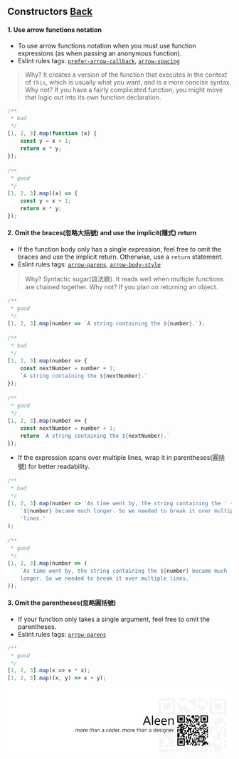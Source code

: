 ## Constructors [**Back**](./../README.md)

#### 1. Use arrow functions notation

- To use arrow functions notation when you must use function expressions (as when passing an anonymous function).
- Eslint rules tags: [`prefer-arrow-callback`](http://eslint.org/docs/rules/prefer-arrow-callback.html), [`arrow-spacing`](http://eslint.org/docs/rules/arrow-spacing.html)

> Why? It creates a version of the function that executes in the context of `this`, which is usually what you want, and is a more concise syntax.
> Why not? If you have a fairly complicated function, you might move that logic out into its own function declaration.

```js
/**
 * bad
 */
[1, 2, 3].map(function (x) {
    const y = x + 1;
    return x * y;
});

/**
 * good
 */
[1, 2, 3].map((x) => {
    const y = x + 1;
    return x * y;
});
```

#### 2. Omit the braces(忽略大括號) and use the implicit(隱式) return

- If the function body only has a single expression, feel free to omit the braces and use the implicit return. Otherwise, use a `return` statement.
- Eslint rules tags: [`arrow-parens`](http://eslint.org/docs/rules/arrow-parens.html), [`arrow-body-style`](http://eslint.org/docs/rules/arrow-body-style.html)

> Why? Syntactic sugar(語法糖). It reads well when multiple functions are chained together.
> Why not? If you plan on returning an object.

```js
/**
 * good
 */
[1, 2, 3].map(number => `A string containing the ${number}.`);

/**
 * bad
 */
[1, 2, 3].map(number => {
    const nextNumber = number + 1;
    `A string containing the ${nextNumber}.`
});

/**
 * good
 */
[1, 2, 3].map(number => {
    const nextNumber = number + 1;
    return `A string containing the ${nextNumber}.`
});
```

- If the expression spans over multiple lines, wrap it in parentheses(圓括號) for better readability.

```js
/**
 * bad
 */
[1, 2, 3].map(number => 'As time went by, the string containing the ' +
    `${number} became much longer. So we needed to break it over multiple ` +
    'lines.'
);

/**
 * good
 */
[1, 2, 3].map(number => (
    `As time went by, the string containing the ${number} became much
    longer. So we needed to break it over multiple lines.`
));
```

#### 3. Omit the parentheses(忽略圓括號)

- If your function only takes a single argument, feel free to omit the parentheses.
- Eslint rules tags: [`arrow-parens`](http://eslint.org/docs/rules/arrow-parens.html)

```js
/**
 * good
 */
[1, 2, 3].map(x => x * x);
[1, 2, 3].map((x, y) => x + y);
```

<a href="http://aleen42.github.io/" target="_blank" ><img src="./../pic/tail.gif"></a>
